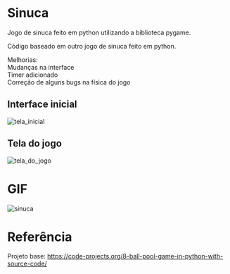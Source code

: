 # Sinuca
Jogo de sinuca feito em python utilizando a biblioteca pygame.

Código baseado em outro jogo de sinuca feito em python.

<p>
Melhorias: <br />
Mudanças na interface <br />
Timer adicionado <br />
Correção de alguns bugs na física do jogo <br />
</p>


## Interface inicial
![tela_inicial](https://user-images.githubusercontent.com/30506992/172025424-f1c1d7db-c6d2-4ff5-8e7b-1909906ef6d6.png)

## Tela do jogo
![tela_do_jogo](https://user-images.githubusercontent.com/30506992/172025472-544fb815-73bd-4b71-93af-a406feb00067.png)

# GIF
![sinuca](https://user-images.githubusercontent.com/30506992/172025775-f3103a30-0783-4c86-acfc-aa9527bd22b1.gif)

# Referência
Projeto base: https://code-projects.org/8-ball-pool-game-in-python-with-source-code/
